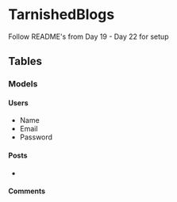 # TarnishedBlogs

Follow README's from Day 19 - Day 22 for setup

## Tables

### Models

#### Users

- Name
- Email
- Password

#### Posts

-

#### Comments

